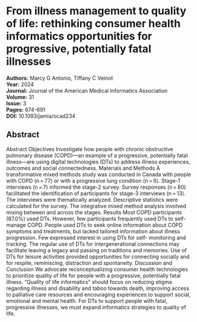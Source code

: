 # From illness management to quality of life: rethinking consumer health informatics opportunities for progressive, potentially fatal illnesses

**Authors:** Marcy G Antonio, Tiffany C Veinot  
**Year:** 2024  
**Journal:** Journal of the American Medical Informatics Association  
**Volume:** 31  
**Issue:** 3  
**Pages:** 674-691  
**DOI:** 10.1093/jamia/ocad234  

## Abstract
Abstract                                 Objectives                  Investigate how people with chronic obstructive pulmonary disease (COPD)—an example of a progressive, potentially fatal illness—are using digital technologies (DTs) to address illness experiences, outcomes and social connectedness.                                                Materials and Methods                  A transformative mixed methods study was conducted in Canada with people with COPD (n = 77) or with a progressive lung condition (n = 6). Stage-1 interviews (n = 7) informed the stage-2 survey. Survey responses (n = 80) facilitated the identification of participants for stage-3 interviews (n = 13). The interviews were thematically analyzed. Descriptive statistics were calculated for the survey. The integrative mixed method analysis involved mixing between and across the stages.                                                Results                  Most COPD participants (87.0%) used DTs. However, few participants frequently used DTs to self-manage COPD. People used DTs to seek online information about COPD symptoms and treatments, but lacked tailored information about illness progression. Few expressed interest in using DTs for self- monitoring and tracking. The regular use of DTs for intergenerational connections may facilitate leaving a legacy and passing on traditions and memories. Use of DTs for leisure activities provided opportunities for connecting socially and for respite, reminiscing, distraction and spontaneity.                                                Discussion and Conclusion                  We advocate reconceptualizing consumer health technologies to prioritize quality of life for people with a progressive, potentially fatal illness. “Quality of life informatics” should focus on reducing stigma regarding illness and disability and taboo towards death, improving access to palliative care resources and encouraging experiences to support social, emotional and mental health. For DTs to support people with fatal, progressive illnesses, we must expand informatics strategies to quality of life.

